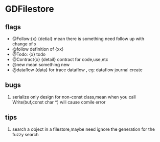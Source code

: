 # GDFilestore

## flags

* @Follow:{x} {detial}		mean there is something need follow up with change of x
* @follow definition of {xx}
* @Todo: {x}  todo
* @Contract{x} {detail}		contract for code,use,etc
* @new						mean something new
* @dataflow {data}			for trace dataflow , eg: dataflow journal create

## bugs

1. serialize only design for non-const class,mean when you call Write(buf,const char *) will cause comile error


## tips 
1. search a object in a filestore,maybe need ignore the generation for the fuzzy search